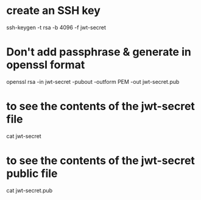 # create an SSH key
ssh-keygen -t rsa -b 4096 -f jwt-secret
# Don't add passphrase & generate in openssl format
openssl rsa -in jwt-secret -pubout -outform PEM -out jwt-secret.pub
# to see the contents of the jwt-secret file
cat jwt-secret
# to see the contents of the jwt-secret public file
cat jwt-secret.pub
